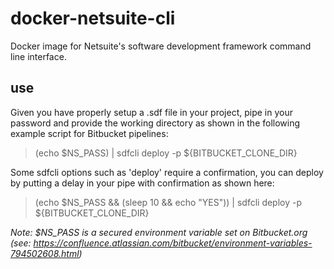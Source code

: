 # docker-netsuite-cli
Docker image for Netsuite's software development framework command line interface.

## use
Given you have properly setup a .sdf file in your project, pipe in your password and provide the working directory as shown in the following example script for Bitbucket pipelines:

> (echo $NS_PASS) | sdfcli deploy -p ${BITBUCKET_CLONE_DIR}

Some sdfcli options such as 'deploy' require a confirmation, you can deploy by putting a delay in your pipe with confirmation as shown here:

> (echo $NS_PASS && (sleep 10 && echo "YES")) | sdfcli deploy -p ${BITBUCKET_CLONE_DIR}

*Note: $NS_PASS is a secured environment variable set on Bitbucket.org (see: https://confluence.atlassian.com/bitbucket/environment-variables-794502608.html)*
